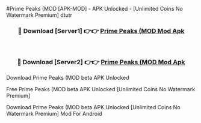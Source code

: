 #Prime Peaks (MOD [APK-MOD] - APK Unlocked - [Unlimited Coins No Watermark Premium] dtutr



<div align="center">

<h3>🔴 Download [Server1] 👉👉 <a href="https://momento.my/?title=Prime_Peaks_(MOD">Prime Peaks (MOD Mod Apk</a></h3><br>

<h3>🔴 Download [Server2] 👉👉 <a href="https://momento.my/?title=Prime_Peaks_(MOD">Prime Peaks (MOD Mod Apk</a></h3>
</div>



Download Prime Peaks (MOD beta APK Unlocked

Free Prime Peaks (MOD beta APK Unlocked [Unlimited Coins No Watermark Premium]

Download Prime Peaks (MOD beta APK Unlocked [Unlimited Coins No Watermark Premium] Mod For Android
